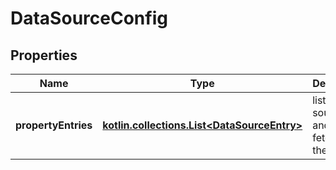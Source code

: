 
# DataSourceConfig

## Properties
Name | Type | Description | Notes
------------ | ------------- | ------------- | -------------
**propertyEntries** | [**kotlin.collections.List&lt;DataSourceEntry&gt;**](DataSourceEntry.md) | list of data sources and how to fetch from them | 



